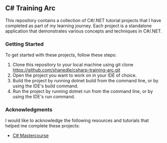 ## C# Training Arc
This repository contains a collection of C#/.NET tutorial projects that I have completed as part of my learning journey. Each project is a standalone application that demonstrates various concepts and techniques in C#/.NET.

### Getting Started
To get started with these projects, follow these steps:
1. Clone this repository to your local machine using git clone https://github.com/shanedle/csharp-training-arc.git
2. Open the project you want to work on in your IDE of choice.
3. Build the project by running dotnet build from the command line, or by using the IDE's build command.
4. Run the project by running dotnet run from the command line, or by using the IDE's run command.

### Acknowledgments
I would like to acknowledge the following resources and tutorials that helped me complete these projects:
* [C# Mastercourse](https://www.iamtimcorey.com/courses/csharp-mastercourse/)
